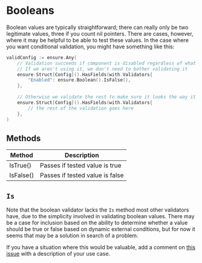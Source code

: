 # Booleans

Boolean values are typically straightforward; there can really only be two
legitimate values, three if you count nil pointers. There are cases, however,
where it may be helpful to be able to test these values. In the case where you
want conditional validation, you might have something like this:

```go
validConfig := ensure.Any(
    // Validation succeeds if component is disabled regardless of what the rest looks like
    // If we aren't using it, we don't need to bother validating it
    ensure.Struct[Config]().HasFields(with.Validators{
        "Enabled": ensure.Boolean().IsFalse(),
    },
    
    // Otherwise we validate the rest to make sure it looks the way it is supposed to
    ensure.Struct[Config]().HasFields(with.Validators{
        // the rest of the validation goes here
    },
)
```

## Methods

| Method               | Description                     |
|----------------------|---------------------------------|
| IsTrue()             | Passes if tested value is true  |
| IsFalse()            | Passes if tested value is false |


## `Is`

Note that the boolean validator lacks the `Is` method most other validators have,
due to the simplicity involved in validating boolean values.  There may be a case
for inclusion based on the ability to determine whether a value should be true or
false based on dynamic external conditions, but for now it seems that may be a 
solution in search of a problem.

If you have a situation where this would be valuable, add a comment on 
[this issue](https://github.com/chriscasto/go-ensure/issues/36) with a 
description of your use case.